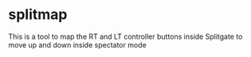 # splitmap
This is a tool to map the RT and LT controller buttons inside Splitgate to move up and down
inside spectator mode